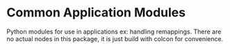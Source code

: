 # Common Application Modules

Python modules for use in applications ex: handling remappings.  There are no actual nodes in this package, it is just build with colcon for convenience.